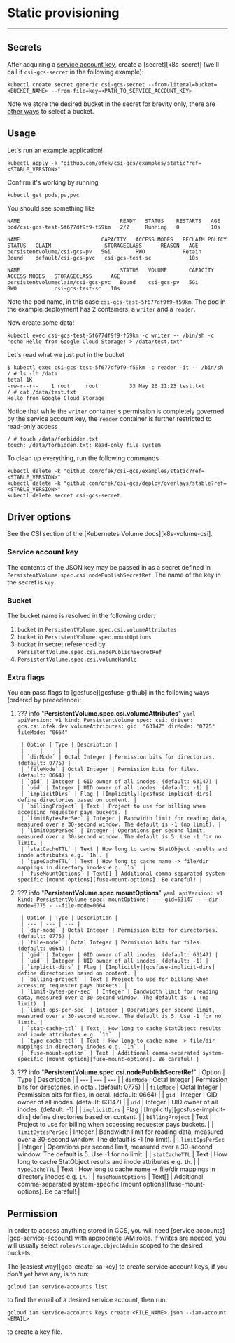 # Static provisioning

-----

## Secrets

After acquiring a [service account key](#permission), create a [secret][k8s-secret] (we'll call
it `csi-gcs-secret` in the following example):

```console
kubectl create secret generic csi-gcs-secret --from-literal=bucket=<BUCKET_NAME> --from-file=key=<PATH_TO_SERVICE_ACCOUNT_KEY>
```

Note we store the desired bucket in the secret for brevity only, there are [other ways](#bucket) to select a bucket.

## Usage

Let's run an example application!

```console
kubectl apply -k "github.com/ofek/csi-gcs/examples/static?ref=<STABLE_VERSION>"
```

Confirm it's working by running

```console
kubectl get pods,pv,pvc
```

You should see something like

```
NAME                                READY   STATUS    RESTARTS   AGE
pod/csi-gcs-test-5f677df9f9-f59km   2/2     Running   0          10s

NAME                          CAPACITY   ACCESS MODES   RECLAIM POLICY   STATUS   CLAIM                 STORAGECLASS      REASON   AGE
persistentvolume/csi-gcs-pv   5Gi        RWO            Retain           Bound    default/csi-gcs-pvc   csi-gcs-test-sc            10s

NAME                                STATUS   VOLUME       CAPACITY   ACCESS MODES   STORAGECLASS      AGE
persistentvolumeclaim/csi-gcs-pvc   Bound    csi-gcs-pv   5Gi        RWO            csi-gcs-test-sc   10s
```

Note the pod name, in this case `csi-gcs-test-5f677df9f9-f59km`. The pod in the example deployment has 2 containers: a `writer` and a `reader`.

Now create some data!

```console
kubectl exec csi-gcs-test-5f677df9f9-f59km -c writer -- /bin/sh -c "echo Hello from Google Cloud Storage! > /data/test.txt"
```

Let's read what we just put in the bucket

```
$ kubectl exec csi-gcs-test-5f677df9f9-f59km -c reader -it -- /bin/sh
/ # ls -lh /data
total 1K
-rw-r--r--    1 root     root          33 May 26 21:23 test.txt
/ # cat /data/test.txt
Hello from Google Cloud Storage!
```

Notice that while the `writer` container's permission is completely governed by the service account key,
the `reader` container is further restricted to read-only access

```
/ # touch /data/forbidden.txt
touch: /data/forbidden.txt: Read-only file system
```

To clean up everything, run the following commands

```console
kubectl delete -k "github.com/ofek/csi-gcs/examples/static?ref=<STABLE_VERSION>"
kubectl delete -k "github.com/ofek/csi-gcs/deploy/overlays/stable?ref=<STABLE_VERSION>"
kubectl delete secret csi-gcs-secret
```

## Driver options

See the CSI section of the [Kubernetes Volume docs][k8s-volume-csi].

### Service account key

The contents of the JSON key may be passed in as a secret defined in
`PersistentVolume.spec.csi.nodePublishSecretRef`. The name of the key in the secret is `key`.

### Bucket

The bucket name is resolved in the following order:

1. `bucket` in `PersistentVolume.spec.csi.volumeAttributes`
1. `bucket` in `PersistentVolume.spec.mountOptions`
1. `bucket` in secret referenced by `PersistentVolume.spec.csi.nodePublishSecretRef`
1. `PersistentVolume.spec.csi.volumeHandle`

### Extra flags

You can pass flags to [gcsfuse][gcsfuse-github] in the following ways (ordered by precedence):

1. ??? info "**PersistentVolume.spec.csi.volumeAttributes**"
       ```yaml
       apiVersion: v1
       kind: PersistentVolume
       spec:
         csi:
           driver: gcs.csi.ofek.dev
           volumeAttributes:
             gid: "63147"
             dirMode: "0775"
             fileMode: "0664"
       ```

        | Option | Type | Description |
        | --- | --- | --- |
        | `dirMode` | Octal Integer | Permission bits for directories. (default: 0775) |
        | `fileMode` | Octal Integer | Permission bits for files. (default: 0664) |
        | `gid` | Integer | GID owner of all inodes. (default: 63147) |
        | `uid` | Integer | UID owner of all inodes. (default: -1) |
        | `implicitDirs` | Flag | [Implicitly][gcsfuse-implicit-dirs] define directories based on content. |
        | `billingProject` | Text | Project to use for billing when accessing requester pays buckets. |
        | `limitBytesPerSec` | Integer | Bandwidth limit for reading data, measured over a 30-second window. The default is -1 (no limit). |
        | `limitOpsPerSec` | Integer | Operations per second limit, measured over a 30-second window. The default is 5. Use -1 for no limit. |
        | `statCacheTTL` | Text | How long to cache StatObject results and inode attributes e.g. `1h`. |
        | `typeCacheTTL` | Text | How long to cache name -> file/dir mappings in directory inodes e.g. `1h`. |
        | `fuseMountOptions` | Text[] | Additional comma-separated system-specific [mount options][fuse-mount-options]. Be careful! |

1. ??? info "**PersistentVolume.spec.mountOptions**"
       ```yaml
       apiVersion: v1
       kind: PersistentVolume
       spec:
         mountOptions:
         - --gid=63147
         - --dir-mode=0775
         - --file-mode=0664
       ```

        | Option | Type | Description |
        | --- | --- | --- |
        | `dir-mode` | Octal Integer | Permission bits for directories. (default: 0775) |
        | `file-mode` | Octal Integer | Permission bits for files. (default: 0664) |
        | `gid` | Integer | GID owner of all inodes. (default: 63147) |
        | `uid` | Integer | UID owner of all inodes. (default: -1) |
        | `implicit-dirs` | Flag | [Implicitly][gcsfuse-implicit-dirs] define directories based on content. |
        | `billing-project` | Text | Project to use for billing when accessing requester pays buckets. |
        | `limit-bytes-per-sec` | Integer | Bandwidth limit for reading data, measured over a 30-second window. The default is -1 (no limit). |
        | `limit-ops-per-sec` | Integer | Operations per second limit, measured over a 30-second window. The default is 5. Use -1 for no limit. |
        | `stat-cache-ttl` | Text | How long to cache StatObject results and inode attributes e.g. `1h`. |
        | `type-cache-ttl` | Text | How long to cache name -> file/dir mappings in directory inodes e.g. `1h`. |
        | `fuse-mount-option` | Text | Additional comma-separated system-specific [mount option][fuse-mount-options]. Be careful! |

1. ??? info "**PersistentVolume.spec.csi.nodePublishSecretRef**"
       | Option | Type | Description |
       | --- | --- | --- |
       | `dirMode` | Octal Integer | Permission bits for directories, in octal. (default: 0775) |
       | `fileMode` | Octal Integer | Permission bits for files, in octal. (default: 0664) |
       | `gid` | Integer | GID owner of all inodes. (default: 63147) |
       | `uid` | Integer | UID owner of all inodes. (default: -1) |
       | `implicitDirs` | Flag | [Implicitly][gcsfuse-implicit-dirs] define directories based on content. |
       | `billingProject` | Text | Project to use for billing when accessing requester pays buckets. |
       | `limitBytesPerSec` | Integer | Bandwidth limit for reading data, measured over a 30-second window. The default is -1 (no limit). |
       | `limitOpsPerSec` | Integer | Operations per second limit, measured over a 30-second window. The default is 5. Use -1 for no limit. |
       | `statCacheTTL` | Text | How long to cache StatObject results and inode attributes e.g. `1h`. |
       | `typeCacheTTL` | Text | How long to cache name -> file/dir mappings in directory inodes e.g. `1h`. |
       | `fuseMountOptions` | Text[] | Additional comma-separated system-specific [mount options][fuse-mount-options]. Be careful! |

## Permission

In order to access anything stored in GCS, you will need [service accounts][gcp-service-account] with
appropriate IAM roles. If writes are needed, you will usually select `roles/storage.objectAdmin` scoped
to the desired buckets.

The [easiest way][gcp-create-sa-key] to create service account keys, if you don't yet
have any, is to run:

```console
gcloud iam service-accounts list
```

to find the email of a desired service account, then run:

```console
gcloud iam service-accounts keys create <FILE_NAME>.json --iam-account <EMAIL>
```

to create a key file.
